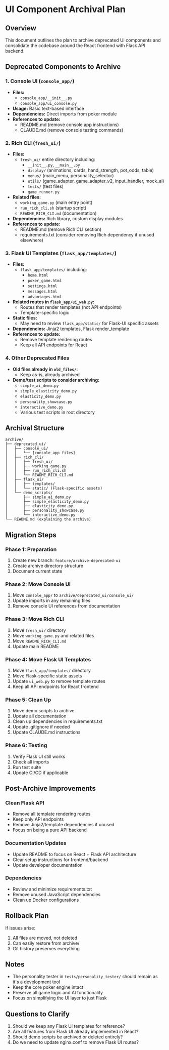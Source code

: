 # UI Component Archival Plan

## Overview
This document outlines the plan to archive deprecated UI components and consolidate the codebase around the React frontend with Flask API backend.

## Deprecated Components to Archive

### 1. Console UI (`console_app/`)
- **Files:**
  - `console_app/__init__.py`
  - `console_app/ui_console.py`
- **Usage:** Basic text-based interface
- **Dependencies:** Direct imports from poker module
- **References to update:**
  - README.md (remove console app instructions)
  - CLAUDE.md (remove console testing commands)

### 2. Rich CLI (`fresh_ui/`)
- **Files:**
  - `fresh_ui/` entire directory including:
    - `__init__.py`, `__main__.py`
    - `display/` (animations, cards, hand_strength, pot_odds, table)
    - `menus/` (main_menu, personality_selector)
    - `utils/` (game_adapter, game_adapter_v2, input_handler, mock_ai)
    - `tests/` (test files)
    - `game_runner.py`
- **Related files:**
  - `working_game.py` (main entry point)
  - `run_rich_cli.sh` (startup script)
  - `README_RICH_CLI.md` (documentation)
- **Dependencies:** Rich library, custom display modules
- **References to update:**
  - README.md (remove Rich CLI section)
  - requirements.txt (consider removing Rich dependency if unused elsewhere)

### 3. Flask UI Templates (`flask_app/templates/`)
- **Files:**
  - `flask_app/templates/` including:
    - `home.html`
    - `poker_game.html` 
    - `settings.html`
    - `messages.html`
    - `advantages.html`
- **Related routes in `flask_app/ui_web.py`:**
  - Routes that render templates (not API endpoints)
  - Template-specific logic
- **Static files:**
  - May need to review `flask_app/static/` for Flask-UI specific assets
- **Dependencies:** Jinja2 templates, Flask render_template
- **References to update:**
  - Remove template rendering routes
  - Keep all API endpoints for React

### 4. Other Deprecated Files
- **Old files already in `old_files/`:**
  - Keep as-is, already archived
- **Demo/test scripts to consider archiving:**
  - `simple_ai_demo.py`
  - `simple_elasticity_demo.py`
  - `elasticity_demo.py`
  - `personality_showcase.py`
  - `interactive_demo.py`
  - Various test scripts in root directory

## Archival Structure

```
archive/
├── deprecated_ui/
│   ├── console_ui/
│   │   └── [console_app files]
│   ├── rich_cli/
│   │   ├── fresh_ui/
│   │   ├── working_game.py
│   │   ├── run_rich_cli.sh
│   │   └── README_RICH_CLI.md
│   ├── flask_ui/
│   │   ├── templates/
│   │   └── static/ (Flask-specific assets)
│   └── demo_scripts/
│       ├── simple_ai_demo.py
│       ├── simple_elasticity_demo.py
│       ├── elasticity_demo.py
│       ├── personality_showcase.py
│       └── interactive_demo.py
└── README.md (explaining the archive)
```

## Migration Steps

### Phase 1: Preparation
1. Create new branch: `feature/archive-deprecated-ui`
2. Create archive directory structure
3. Document current state

### Phase 2: Move Console UI
1. Move `console_app/` to `archive/deprecated_ui/console_ui/`
2. Update imports in any remaining files
3. Remove console UI references from documentation

### Phase 3: Move Rich CLI
1. Move `fresh_ui/` directory
2. Move `working_game.py` and related files
3. Move `README_RICH_CLI.md`
4. Update main README

### Phase 4: Move Flask UI Templates
1. Move `flask_app/templates/` directory
2. Move Flask-specific static assets
3. Update `ui_web.py` to remove template routes
4. Keep all API endpoints for React frontend

### Phase 5: Clean Up
1. Move demo scripts to archive
2. Update all documentation
3. Clean up dependencies in requirements.txt
4. Update .gitignore if needed
5. Update CLAUDE.md instructions

### Phase 6: Testing
1. Verify Flask UI still works
2. Check all imports
3. Run test suite
4. Update CI/CD if applicable

## Post-Archive Improvements

### Clean Flask API
- Remove all template rendering routes
- Keep only API endpoints
- Remove Jinja2/template dependencies if unused
- Focus on being a pure API backend

### Documentation Updates
- Update README to focus on React + Flask API architecture
- Clear setup instructions for frontend/backend
- Update developer documentation

### Dependencies
- Review and minimize requirements.txt
- Remove unused JavaScript dependencies
- Clean up Docker configurations

## Rollback Plan
If issues arise:
1. All files are moved, not deleted
2. Can easily restore from archive/
3. Git history preserves everything

## Notes
- The personality tester in `tests/personality_tester/` should remain as it's a development tool
- Keep the core poker engine intact
- Preserve all game logic and AI functionality
- Focus on simplifying the UI layer to just Flask

## Questions to Clarify
1. Should we keep any Flask UI templates for reference?
2. Are all features from Flask UI already implemented in React?
3. Should demo scripts be archived or deleted entirely?
4. Do we need to update nginx.conf to remove Flask UI routes?